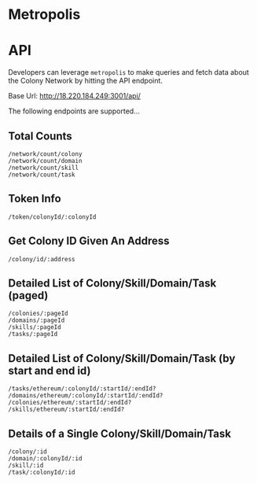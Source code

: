 # Metropolis

# API

Developers can leverage `metropolis` to make queries and fetch data about the Colony Network by hitting the API endpoint.

Base Url: http://18.220.184.249:3001/api/

The following endpoints are supported...


## Total Counts
```
/network/count/colony
/network/count/domain
/network/count/skill
/network/count/task
```

## Token Info
```
/token/colonyId/:colonyId
```

## Get Colony ID Given An Address
```
/colony/id/:address
```

## Detailed List of Colony/Skill/Domain/Task (paged)
```
/colonies/:pageId
/domains/:pageId
/skills/:pageId
/tasks/:pageId
```

## Detailed List of Colony/Skill/Domain/Task (by start and end id)
```
/tasks/ethereum/:colonyId/:startId/:endId?
/domains/ethereum/:colonyId/:startId/:endId?
/colonies/ethereum/:startId/:endId?
/skills/ethereum/:startId/:endId?
```

## Details of a Single Colony/Skill/Domain/Task
```
/colony/:id
/domain/:colonyId/:id
/skill/:id
/task/:colonyId/:id
```

